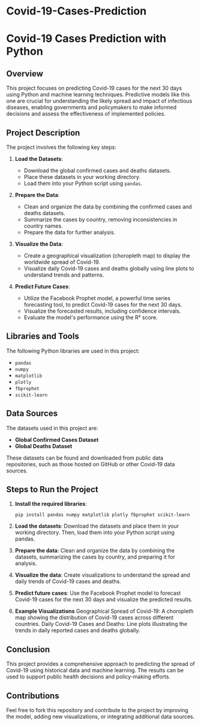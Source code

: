 # Covid-19-Cases-Prediction
# Covid-19 Cases Prediction with Python

## Overview
This project focuses on predicting Covid-19 cases for the next 30 days using Python and machine learning techniques. Predictive models like this one are crucial for understanding the likely spread and impact of infectious diseases, enabling governments and policymakers to make informed decisions and assess the effectiveness of implemented policies.

## Project Description
The project involves the following key steps:

1. **Load the Datasets**: 
   - Download the global confirmed cases and deaths datasets.
   - Place these datasets in your working directory.
   - Load them into your Python script using `pandas`.

2. **Prepare the Data**: 
   - Clean and organize the data by combining the confirmed cases and deaths datasets.
   - Summarize the cases by country, removing inconsistencies in country names.
   - Prepare the data for further analysis.

3. **Visualize the Data**:
   - Create a geographical visualization (choropleth map) to display the worldwide spread of Covid-19.
   - Visualize daily Covid-19 cases and deaths globally using line plots to understand trends and patterns.

4. **Predict Future Cases**:
   - Utilize the Facebook Prophet model, a powerful time series forecasting tool, to predict Covid-19 cases for the next 30 days.
   - Visualize the forecasted results, including confidence intervals.
   - Evaluate the model's performance using the R² score.

## Libraries and Tools
The following Python libraries are used in this project:
- `pandas`
- `numpy`
- `matplotlib`
- `plotly`
- `fbprophet`
- `scikit-learn`

## Data Sources
The datasets used in this project are:
- **Global Confirmed Cases Dataset**
- **Global Deaths Dataset**
  
These datasets can be found and downloaded from public data repositories, such as those hosted on GitHub or other Covid-19 data sources.

## Steps to Run the Project
1. **Install the required libraries**:
   ```
   pip install pandas numpy matplotlib plotly fbprophet scikit-learn
   ```
2. **Load the datasets**:
Download the datasets and place them in your working directory. Then, load them into your Python script using pandas.

3. **Prepare the data**:
Clean and organize the data by combining the datasets, summarizing the cases by country, and preparing it for analysis.

4. **Visualize the data**:
Create visualizations to understand the spread and daily trends of Covid-19 cases and deaths.

5. **Predict future cases**:
Use the Facebook Prophet model to forecast Covid-19 cases for the next 30 days and visualize the predicted results.

6. **Example Visualizations**
Geographical Spread of Covid-19: A choropleth map showing the distribution of Covid-19 cases across different countries.
Daily Covid-19 Cases and Deaths: Line plots illustrating the trends in daily reported cases and deaths globally.
## Conclusion
This project provides a comprehensive approach to predicting the spread of Covid-19 using historical data and machine learning. The results can be used to support public health decisions and policy-making efforts.

## Contributions
Feel free to fork this repository and contribute to the project by improving the model, adding new visualizations, or integrating additional data sources.
